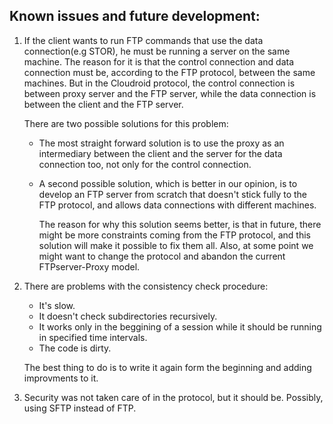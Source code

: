 ## Known issues and future development:

1. If the client wants to run FTP commands that use the data connection(e.g STOR), he must be running a server on the same machine.
   The reason for it is that the control connection and data connection must be, according to the FTP protocol, between the same  machines.
   But in the Cloudroid protocol, the control connection is between proxy server and the FTP server, while the data connection is between the client and the FTP server.
   
   There are two possible solutions for this problem:
   - The most straight forward solution is to use the proxy as an intermediary between the client and the server for the data connection too, not only for the control connection.

   - A second possible solution, which is better in our opinion, is to develop an FTP server from scratch that doesn't stick fully to the FTP protocol, and allows data connections with different
     machines.
     
     The reason for why this solution seems better, is that in future, there might be more constraints coming from the FTP protocol, and this solution will make it possible to fix them all. Also, at some point we might want to change the protocol and abandon the current FTPserver-Proxy model.

2. There are problems with the consistency check procedure:
   - It's slow.
   - It doesn't check subdirectories recursively.
   - It works only in the beggining of a session while it should be running in specified time intervals.
   - The code is dirty.
   
   The best thing to do is to write it again form the beginning and adding improvments to it.

3. Security was not taken care of in the protocol, but it should be. Possibly, using SFTP instead of FTP.
